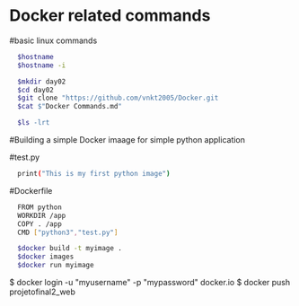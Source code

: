 # Docker related commands

#basic linux commands
```sh
  $hostname
  $hostname -i

  $mkdir day02
  $cd day02
  $git clone "https://github.com/vnkt2005/Docker.git
  $cat $"Docker Commands.md"

  $ls -lrt
```

#Building a simple Docker imaage for simple python application

#test.py
```sh
  print("This is my first python image")
```

#Dockerfile
```sh
  FROM python
  WORKDIR /app
  COPY . /app
  CMD ["python3","test.py"]
```

```sh
  $docker build -t myimage .
  $docker images
  $docker run myimage
```

$ docker login -u "myusername" -p "mypassword" docker.io
$ docker push projetofinal2_web
